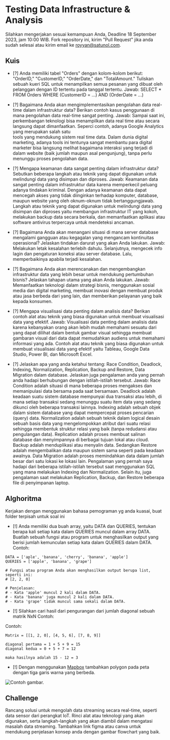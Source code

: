 # Testing Data Infrastructure & Analysis
Silahkan mengerjakan sesuai kemampuan Anda, Deadline 18 September 2023, jam 10:00 WIB. Fork repository ini, kirim "Pull Request" jika anda sudah selesai atau kirim email ke royyan@satunol.com.
## Kuis

- [?] Anda memiliki tabel "Orders" dengan kolom-kolom berikut: "OrderID," "CustomerID," "OrderDate," dan "TotalAmount." Tuliskan sebuah kueri SQL untuk menampilkan semua pesanan yang dibuat oleh pelanggan dengan ID tertentu pada tanggal tertentu.
  Jawab:
  SELECT *
  FROM Orders
  WHERE (CustomerID = ...) AND (OrderDate = ...)
  
- [?] Bagaimana Anda akan mengimplementasikan pengolahan data real-time dalam infrastruktur data? Berikan contoh kasus penggunaan di mana pengolahan data real-time sangat penting.
  Jawab:
  Sampai saat ini, perkembangan teknologi bisa menampilkan data real time atau secara langsung dapat dimanfaatkan. Seperci contoh, adanya Google Analytics yang merupakan salah satu   
  tools yang mendukung sistem real time data. Dalam dunia digital marketing, adanya tools ini tentunya sangat membantu para digital marketer bisa langsung melihat bagaimana interaksi 
  yang terjadi di dalam website (baik jumlah maupun asal pengunjung), tanpa perlu menunggu proses pengolahan data.
  
- [?] Mengapa keamanan data sangat penting dalam infrastruktur data? Sebutkan beberapa langkah atau teknik yang dapat digunakan untuk melindungi data yang disimpan dan diproses.
  Jawab:
  Keamanan data sangat penting dalam infrastruktur data karena memperkecil peluang adanya tindakan kriminal. Dengan adanya keamanan data dapat mencegah akses yang tidak diinginkan 
  terhadap komputer, database, maupun website yang oleh oknum-oknum tidak bertanggungjawab. Langkah atau teknik yang dapat digunakan untuk melindungi data yang disimpan dan diproses 
  yaitu membangun infrastruktur IT yang kokoh, melakukan backup data secara berkala, dan memanfaatkan aplikasi atau software antivirus terpercaya untuk mendeteksi ancaman.
  
- [?] Bagaimana Anda akan menangani situasi di mana server database mengalami gangguan atau kegagalan yang mengancam kontinuitas operasional? Jelaskan tindakan darurat yang akan Anda lakukan.
  Jawab:
  Melakukan letak kesalahan terlebih dahulu. Selanjutnya, mengecek info lagin dan pengaturan koneksi atau server database. Lalu, memperbaikinya apabila terjadi kesalahan.
  
- [?] Bagaimana Anda akan merencanakan dan mengembangkan infrastruktur data yang lebih besar untuk mendukung pertumbuhan bisnis? Jelaskan tahapan utama yang akan Anda lakukan.
  Jawab:
  Memanfaatkan teknologi dalam strategi bisnis, menggunakan sosial media dan digital marketing, membuat inovasi dengan membuat produk atau jasa berbeda dari yang lain, dan memberikan 
  pelayanan yang baik kepada konsumen.
  
- [?] Mengapa visualisasi data penting dalam analisis data? Berikan contoh alat atau teknik yang biasa digunakan untuk membuat visualisasi data yang efektif.
  Jawab:
  Visualisasi data penting dalam analisis data karena kebanyakan orang akan lebih mudah memahami sesuatu dari yang dapat dilihat dalam bentuk gambar visual sehingga membuat gambaran 
  visual dari data dapat memudahkan audiens untuk memahami informasi yang ada. Contoh alat atau teknik yang biasa digunakan untuk membuat visualisasi data yang efektif yaitu Tableau, 
  Google Data Studio, Power BI, dan Microsoft Excel.
  
- [?] Jelaskan apa yang anda ketahui tentang: Race Condition, Deadlock, Indexing, Normalization, Replication, Backup and Restore, Data Migration dalam database. Jelaskan juga pengalaman anda yang pernah anda hadapi berhubungan dengan istilah-istilah tersebut.
  Jawab:
  Race Condition adalah situasi di mana beberapa proses mengakses dan memanipulasi data bersama pada saat bersamaan.
  Deadlock adalah keadaan suatu sistem database mempunyai dua transaksi atau lebih, di mana setiap transaksi sedang menunggu suatu item data yang sedang dikunci oleh beberapa transaksi 
  lainnya.
  Indexing adalah sebuah objek dalam sistem database yang dapat mempercepat proses pencarian (query) data.
  Normalization adalah sebuah teknik dalam logical desain sebuah basis data yang mengelompokkan atribut dari suatu relasi sehingga membentuk struktur relasi yang baik (tanpa redudansi 
  atau pengulangan data).
  Replication adalah proses membuat salinan database dan menyimpannya di berbagai tujuan lokal atau cloud.
  Backup adalah menduplikasi atau menyalin data. Sedangkan Restore adalah mengembalikan data maupun sistem sama seperti pada keadaan awalnya.
  Data Migration adalah proses memindahkan data dalam jumlah besar dari satu lokasi ke lokasi lain.
  Pengalaman yang pernah saya hadapi dari beberapa istilah-istilah tersebut saat menggunakan SQL yang mana melakukan Indexing dan Normalization. Selain itu, juga pengalaman saat 
  melakukan Replication, Backup, dan Restore beberapa file di penyimpanan laptop. 

## Alghoritma
Kerjakan dengan menggunakan bahasa pemograman yg anda kuasai, buat folder terpisah untuk soal ini
- [!] Anda memiliki dua buah array, yaitu DATA dan QUERIES, tentukan berapa kali setiap kata dalam QUERIES muncul dalam array DATA. Buatlah sebuah fungsi atau program untuk menghasilkan output yang berisi jumlah kemunculan setiap kata dalam QUERIES dalam DATA. 
Contoh:  
```
DATA = ['aple', 'banana', 'cherry', 'banana', 'apple']
QUERIES = ['apple', 'banana', 'grape']

# Fungsi atau program Anda akan menghasilkan output berupa list, seperti ini:
# [2, 2, 0]

# Penjelasan:
# - Kata 'apple' muncul 2 kali dalam DATA.
# - Kata 'banana' juga muncul 2 kali dalam DATA.
# - Kata 'grape' tidak muncul sama sekali dalam DATA.
```
- [!] Silahkan cari hasil dari pengurangan dari jumlah diagonal sebuah matrik NxN Contoh:

Contoh:
```
Matrix = [[1, 2, 0], [4, 5, 6], [7, 8, 9]]

diagonal pertama = 1 + 5 + 9 = 15 
diagonal kedua = 0 + 5 + 7 = 12 

maka hasilnya adalah 15 - 12 = 3
```

- [!] Dengan menggunakan [Mapbox](https://docs.mapbox.com/help/glossary/mapbox-gl-js/) tambahkan polygon pada peta dengan tiga garis warna yang berbeda. 

![Contoh gambar.](mapbox.jpg)

## Challenge
Rancang solusi untuk mengolah data streaming secara real-time, seperti data sensor dari perangkat IoT. Rinci alat atau teknologi yang akan digunakan, serta langkah-langkah yang akan diambil dalam mengatasi masalah data streaming. Tambahkan link figma atau canva untuk mendukung penjelasan konsep anda dengan gambar flowchart yang baik.
